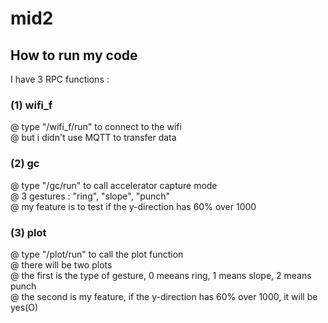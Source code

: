 # mid2

## How to run my code  
I have 3 RPC functions :  
### (1) wifi_f  
@ type "/wifi_f/run" to connect to the wifi  
@ but i didn't use MQTT to transfer data  

### (2) gc  
@ type "/gc/run" to call accelerator capture mode  
@ 3 gestures : "ring", "slope", "punch"  
@ my feature is to test if the y-direction has 60% over 1000  

### (3) plot  
@ type "/plot/run" to call the plot function  
@ there will be two plots  
@ the first is the type of gesture, 0 meeans ring, 1 means slope, 2 means punch  
@ the second is my feature, if the y-direction has 60% over 1000, it will be yes(O)  
